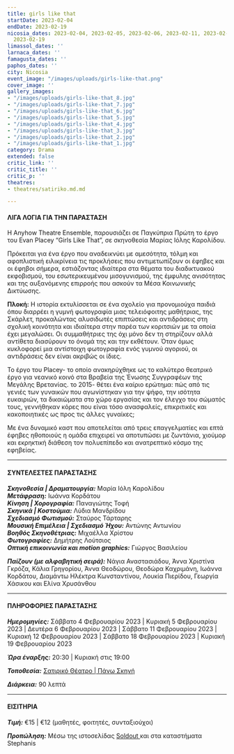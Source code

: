 ```yaml
---
title: girls like that
startDate: 2023-02-04
endDate: 2023-02-19
nicosia_dates: 2023-02-04, 2023-02-05, 2023-02-06, 2023-02-11, 2023-02-12, 2023-02-18,
  2023-02-19
limassol_dates: ''
larnaca_dates: ''
famagusta_dates: ''
paphos_dates: ''
city: Nicosia
event_image: "/images/uploads/girls-like-that.png"
cover_image: ''
gallery_images:
- "/images/uploads/girls-like-that_8.jpg"
- "/images/uploads/girls-like-that_7.jpg"
- "/images/uploads/girls-like-that_6.jpg"
- "/images/uploads/girls-like-that_5.jpg"
- "/images/uploads/girls-like-that_4.jpg"
- "/images/uploads/girls-like-that_3.jpg"
- "/images/uploads/girls-like-that_2.jpg"
- "/images/uploads/girls-like-that_1.jpg"
category: Drama
extended: false
critic_link: ''
critic_title: ''
critic_p: ''
theatres:
- theatres/satiriko.md.md

---
```

#### ΛΙΓΑ ΛΟΓΙΑ ΓΙΑ ΤΗΝ ΠΑΡΑΣΤΑΣΗ

Η Anyhow Theatre Ensemble, παρουσιάζει σε Παγκύπρια Πρώτη το έργο του Evan Placey “Girls Like That”, σε σκηνοθεσία Μαρίας Ιόλης Καρολίδου.

Πρόκειται για ένα έργο που αναδεικνύει με αμεσότητα, τόλμη και αφοπλιστική ειλικρίνεια τις προκλήσεις που αντιμετωπίζουν οι έφηβες και οι έφηβοι σήμερα, εστιάζοντας ιδιαίτερα στα θέματα του διαδικτυακού εκφοβισμού, του εσωτερικευμένου μισογυνισμού, της έμφυλης ανισότητας και της αυξανόμενης επιρροής που ασκούν τα Μέσα Κοινωνικής Δικτύωσης.

**Πλοκή:** Η ιστορία εκτυλίσσεται σε ένα σχολείο για προνομιούχα παιδιά όπου διαρρέει η γυμνή φωτογραφία μιας τελειόφοιτης μαθήτριας, της Σκάρλετ, προκαλώντας αλυσιδωτές επιπτώσεις και αντιδράσεις στη σχολική κοινότητα και ιδιαίτερα στην παρέα των κοριτσιών με τα οποία έχει μεγαλώσει. Οι συμμαθήτριες της όχι μόνο δεν τη στηρίζουν αλλά αντίθετα διασύρουν το όνομά της και την εκθέτουν. Όταν όμως κυκλοφορεί μια αντίστοιχη φωτογραφία ενός γυμνού αγοριού, οι αντιδράσεις δεν είναι ακριβώς οι ίδιες.

Το έργο του Placey- το οποίο ανακηρύχθηκε ως το καλύτερο θεατρικό έργο για νεανικό κοινό στα Βραβεία της Ένωσης Συγγραφέων της Μεγάλης Βρετανίας. το 2015- θέτει ένα καίριο ερώτημα: πώς από τις γενιές των γυναικών που αγωνίστηκαν για την ψήφο, την ισότητα ευκαιριών, τα δικαιώματα στο χώρο εργασίας και τον έλεγχο του σώματός τους, γεννήθηκαν κόρες που είναι τόσο ανασφαλείς, επικριτικές και κακοποιητικές ως προς τις άλλες γυναίκες;

Με ένα δυναμικό καστ που αποτελείται από τρεις επαγγελματίες και επτά έφηβες ηθοποιούς η ομάδα επιχειρεί να αποτυπώσει με ζωντάνια, χιούμορ και εκρηκτική διάθεση τον πολυεπίπεδο και ανατρεπτικό κόσμο της εφηβείας.

***

#### ΣΥΝΤΕΛΕΣΤΕΣ ΠΑΡΑΣΤΑΣΗΣ

**_Σκηνοθεσία | Δραματουργία:_** Μαρία Ιόλη Καρολίδου  
**_Μετάφραση:_** Ιωάννα Κορδάτου  
**_Κίνηση | Χορογραφία:_** Παναγιώτης Τοφή  
**_Σκηνικά | Κοστούμια:_** Λύδια Μανδρίδου  
**_Σχεδιασμό Φωτισμού:_** Σταύρος Τάρταρης  
**_Μουσική Επιμέλεια | Σχεδιασμό Ήχου:_** Αντώνης Αντωνίου  
**_Βοηθός Σκηνοθέτριας:_** Μιχαέλλα Χρίστου  
**_Φωτογραφίες:_** Δημήτρης Λούτσιος   
**_Οπτική επικοινωνία και motion graphics:_** Γιώργος Βασιλείου

**_Παίζουν (με αλφαβητική σειρά):_** Νάγια Αναστασιάδου, Άννα Χριστίνα Γκρόζα, Κάλια Γρηγορίου, Άννα Θεοδώρου, Θεοδώρα Καχριμάνη, Ιωάννα Κορδάτου, Διαμάντω Ηλέκτρα Κωνσταντίνου, Λουκία Πιερίδου, Γεωργία Χάσικου και Ελίνα Χρυσάνθου

***

#### ΠΛΗΡΟΦΟΡΙΕΣ ΠΑΡΑΣΤΑΣΗΣ

**_Ημερομηνίες:_** Σάββατο 4 Φεβρουαρίου 2023 | Κυριακή 5 Φεβρουαρίου 2023 | Δευτέρα 6 Φεβρουαρίου 2023 | Σάββατο 11 Φεβρουαρίου 2023 | Κυριακή 12 Φεβρουαρίου 2023 | Σάββατο 18 Φεβρουαρίου 2023 | Κυριακή 19 Φεβρουαρίου 2023

**_Ώρα έναρξης:_** 20:30 | Κυριακή στις 19:00

**_Τοποθεσία:_** [Σατιρικό Θέατρο | Πάνω Σκηνή](?#map)

**_Διάρκεια:_** 90 λεπτά

***

#### ΕΙΣΙΤΗΡΙΑ

**_Τιμή:_** €15 | €12 (μαθητές, φοιτητές, συνταξιούχοι)

**_Προπώληση:_** Μέσω της ιστοσελίδας [Soldout ](https://www.soldoutticketbox.com/girls-like-that-feb-2023/?lang=el)και στα καταστήματα Stephanis